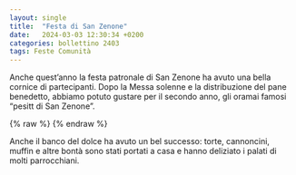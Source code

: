 ```yaml
---
layout: single
title:  "Festa di San Zenone"
date:   2024-03-03 12:30:34 +0200
categories: bollettino 2403
tags: Feste Comunità
---
```


Anche quest’anno la festa patronale di San Zenone ha avuto una bella cornice di partecipanti. Dopo la Messa solenne e la distribuzione del pane benedetto, abbiamo potuto gustare per il secondo anno, gli oramai famosi “pesitt di San Zenone”.

{% raw %}<img class="full"
     src="/assets/images/bollettino2403/pesitt-23.jpg"
     alt="">
{% endraw %}


Anche il banco del dolce ha avuto un bel successo: torte, cannoncini, muffin e altre bontà sono stati portati a casa e hanno deliziato i palati di molti parrocchiani.






